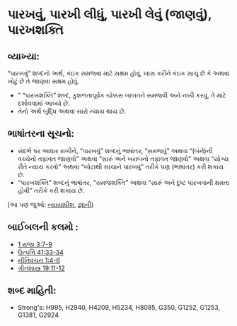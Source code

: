 # પારખવું, પારખી લીધું, પારખી લેવું (જાણવું), પારખશક્તિ 

## વ્યાખ્યા: 

“પારખવું” શબ્દનો અર્થ, કંઇક સમજવા માટે સક્ષમ હોવું, ખાસ કરીને કંઇક સાચું છે કે અથવા ખોટું છે તે જાણવા સક્ષમ હોવું.

* ” “પારખશક્તિ” શબ્દ, કુશળતાપૂર્વક ચોક્કસ બાબતને સમજવી અને નક્કી કરવું, તે માટે દર્શાવવામાં આવ્યો છે.
* તેનો અર્થ બુદ્ધિ અથવા સારો ન્યાય થાય છે.

## ભાષાંતરના સૂચનો: 

* સંદર્ભ પર આધાર રાખીને, “પારખવું” શબ્દનું ભાષાંતર, “સમજવું” અથવા “(બંને)ની વચ્ચેનો તફાવત જાણવો” અથવા “સારું અને ખરાબનો તફાવત જાણવો” અથવા “યોગ્ય રીતે ન્યાય કરવો” અથવા “ખોટાથી સાચાને પારખવું” તરીકે પણ (ભાષાંતર) કરી શકાય છે.
* “પારખશક્તિ” શબ્દનું ભાષાંતર, “સમજશક્તિ” અથવા “સારું અને દુષ્ટ પારખવાની ક્ષમતા હોવી” તરીકે કરી શકાય છે.

(આ પણ જુઓ: [ન્યાયાધીશ](../kt/judge.md), [જ્ઞાની](../kt/wise.md))

## બાઈબલની કલમો : 

* [1 રાજા 3:7-9](rc://gu/tn/help/1ki/03/07)
* [ઉત્પત્તિ 41:33-34](rc://gu/tn/help/gen/41/33)
* [નીતિવચન 1:4-6](rc://gu/tn/help/pro/01/04)
* [ગીતશાસ્ત્ર 19:11-12](rc://gu/tn/help/psa/019/011)

## શબ્દ માહિતી: 

* Strong's: H995, H2940, H4209, H5234, H8085, G350, G1252, G1253, G1381, G2924
